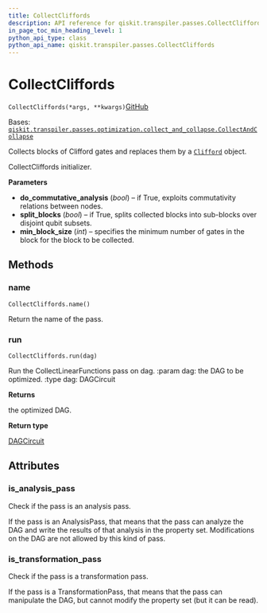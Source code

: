 ```yaml
---
title: CollectCliffords
description: API reference for qiskit.transpiler.passes.CollectCliffords
in_page_toc_min_heading_level: 1
python_api_type: class
python_api_name: qiskit.transpiler.passes.CollectCliffords
---
```


# CollectCliffords

<span id="qiskit.transpiler.passes.CollectCliffords" />

`CollectCliffords(*args, **kwargs)`[GitHub](https://github.com/qiskit/qiskit/tree/stable/0.40/qiskit/transpiler/passes/optimization/collect_cliffords.py "view source code")

Bases: [`qiskit.transpiler.passes.optimization.collect_and_collapse.CollectAndCollapse`](qiskit.transpiler.passes.CollectAndCollapse "qiskit.transpiler.passes.optimization.collect_and_collapse.CollectAndCollapse")

Collects blocks of Clifford gates and replaces them by a [`Clifford`](qiskit.quantum_info.Clifford "qiskit.quantum_info.Clifford") object.

CollectCliffords initializer.

**Parameters**

*   **do\_commutative\_analysis** (*bool*) – if True, exploits commutativity relations between nodes.
*   **split\_blocks** (*bool*) – if True, splits collected blocks into sub-blocks over disjoint qubit subsets.
*   **min\_block\_size** (*int*) – specifies the minimum number of gates in the block for the block to be collected.

## Methods

### name

<span id="qiskit.transpiler.passes.CollectCliffords.name" />

`CollectCliffords.name()`

Return the name of the pass.

### run

<span id="qiskit.transpiler.passes.CollectCliffords.run" />

`CollectCliffords.run(dag)`

Run the CollectLinearFunctions pass on dag. :param dag: the DAG to be optimized. :type dag: DAGCircuit

**Returns**

the optimized DAG.

**Return type**

[DAGCircuit](qiskit.dagcircuit.DAGCircuit "qiskit.dagcircuit.DAGCircuit")

## Attributes

<span id="qiskit.transpiler.passes.CollectCliffords.is_analysis_pass" />

### is\_analysis\_pass

Check if the pass is an analysis pass.

If the pass is an AnalysisPass, that means that the pass can analyze the DAG and write the results of that analysis in the property set. Modifications on the DAG are not allowed by this kind of pass.

<span id="qiskit.transpiler.passes.CollectCliffords.is_transformation_pass" />

### is\_transformation\_pass

Check if the pass is a transformation pass.

If the pass is a TransformationPass, that means that the pass can manipulate the DAG, but cannot modify the property set (but it can be read).

